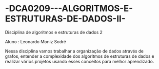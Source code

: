 # -DCA0209---ALGORITMOS-E-ESTRUTURAS-DE-DADOS-II-

Disciplina de algoritmos e estruturas de dados 2

Aluno : Leonardo Moniz Sodré 

Nessa disciplina vamos trabalhar a organização de dados através de grafos, entender 
a complexidade dos algoritmos de estruturas de dados e realizar vários projetos usando esses
conceitos para melhor aprendizado.
